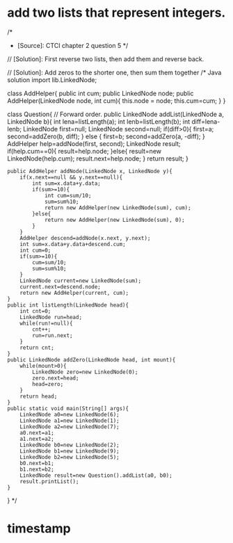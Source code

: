 
# add two lists that represent integers.
/*
 * [Source]: CTCI chapter 2 question 5
 */

// [Solution]: First reverse two lists, then add them and reverse back.

// [Solution]: Add zeros to the shorter one, then sum them together
/* Java solution
import lib.LinkedNode; 

class AddHelper{
	public int cum;
	public LinkedNode node;
	public AddHelper(LinkedNode node, int cum){
		this.node = node;
		this.cum=cum;
	}
}

class Question{ // Forward order. 
	public LinkedNode addList(LinkedNode a, LinkedNode b){
		int lena=listLength(a);
		int lenb=listLength(b);
		int diff=lena-lenb;
		LinkedNode first=null;
		LinkedNode second=null;
		if(diff>0){
			first=a;
			second=addZero(b, diff);
		} else {
			first=b;
			second=addZero(a, -diff);
		}
		AddHelper help=addNode(first, second);
		LinkedNode result;
		if(help.cum==0){
			result=help.node;
		}else{
			result=new LinkedNode(help.cum);
			result.next=help.node;
		}
		return result;
	}
	
	public AddHelper addNode(LinkedNode x, LinkedNode y){
		if(x.next==null && y.next==null){
			int sum=x.data+y.data;
			if(sum>=10){
				int cum=sum/10;
				sum=sum%10;
				return new AddHelper(new LinkedNode(sum), cum);
			}else{
				return new AddHelper(new LinkedNode(sum), 0);
			}
		}
		AddHelper descend=addNode(x.next, y.next); 
		int sum=x.data+y.data+descend.cum;
		int cum=0;
		if(sum>=10){
			cum=sum/10;
			sum=sum%10;
		}
		LinkedNode current=new LinkedNode(sum);
		current.next=descend.node;
		return new AddHelper(current, cum);
	}
	public int listLength(LinkedNode head){
		int cnt=0;
		LinkedNode run=head;
		while(run!=null){
			cnt++;
			run=run.next;
		}
		return cnt;
	}
	public LinkedNode addZero(LinkedNode head, int mount){
		while(mount>0){
			LinkedNode zero=new LinkedNode(0);
			zero.next=head;
			head=zero;
		}
		return head;
	}
	public static void main(String[] args){
		LinkedNode a0=new LinkedNode(6);
		LinkedNode a1=new LinkedNode(1);
		LinkedNode a2=new LinkedNode(7);
		a0.next=a1;
		a1.next=a2;
		LinkedNode b0=new LinkedNode(2);
		LinkedNode b1=new LinkedNode(9);
		LinkedNode b2=new LinkedNode(5);
		b0.next=b1;
		b1.next=b2;
		LinkedNode result=new Question().addList(a0, b0);
		result.printList();
	}
}
 */

# timestamp 
